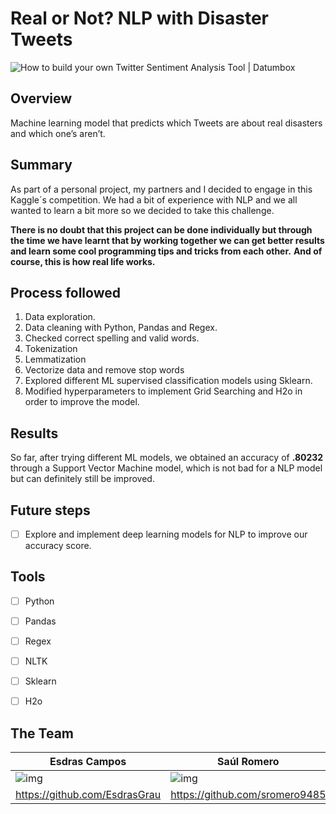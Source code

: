 # Real or Not? NLP with Disaster Tweets



![How to build your own Twitter Sentiment Analysis Tool | Datumbox](https://blog.datumbox.com/wp-content/uploads/2013/09/twitter2-720x540.jpg)

## Overview

Machine learning model that predicts which Tweets are about real disasters and which one’s aren’t.



## Summary

As part of a personal project, my partners and I decided to engage in this Kaggle´s competition.  We had a bit of experience with NLP and we all wanted to learn a bit more so we decided to  take this challenge.

**There is no doubt that this project can be done individually but through the time we have learnt that by working together we can get better results and learn some cool programming tips and tricks from each other.** **And of course, this is how real life works.**



## Process followed

1. Data exploration.
2. Data cleaning with Python, Pandas and Regex.
3. Checked correct spelling and valid words.
4. Tokenization
5. Lemmatization
6. Vectorize data and remove stop words
7. Explored different ML supervised classification models using Sklearn.
8. Modified hyperparameters to implement Grid Searching and H2o in order to improve the model.



## Results

So far, after trying different ML models, we obtained an accuracy of **.80232** through a Support Vector Machine model, which is not bad for a NLP model but can definitely still be improved.



## Future steps

- [ ] Explore and implement deep learning models for NLP to improve our accuracy score.



## Tools

- [ ] Python
- [ ] Pandas
- [ ] Regex
- [ ] NLTK
- [ ] Sklearn
- [ ] H2o



## The Team

| Esdras Campos                                                | Saúl Romero                                                  | César Campuzano                                              |
| ------------------------------------------------------------ | ------------------------------------------------------------ | ------------------------------------------------------------ |
| ![img](https://avatars1.githubusercontent.com/u/50982522?s=200&u=16510217ddf8206fb945022c8ee1c3246f156e66&v=4) | ![img](https://avatars1.githubusercontent.com/u/61168379?s=200&u=71e8dd7c6901c598fe9a68ecff38a4b994597ad3&v=4) | ![img](https://avatars1.githubusercontent.com/u/42099187?s=200&u=46dceada1f10b3736808f6051af3cae0e7db55ab&v=4) |
| https://github.com/EsdrasGrau                                | https://github.com/sromero9485                               | https://github.com/cesarcamp                                 |